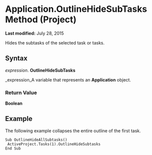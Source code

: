 
# Application.OutlineHideSubTasks Method (Project)

 **Last modified:** July 28, 2015

Hides the subtasks of the selected task or tasks.

## Syntax

 _expression_. **OutlineHideSubTasks**

 _expression_A variable that represents an  **Application** object.


### Return Value

 **Boolean**


## Example

The following example collapses the entire outline of the first task.


```
Sub OutlineHideAllSubtasks() 
 ActiveProject.Tasks(1).OutlineHideSubtasks 
End Sub
```

